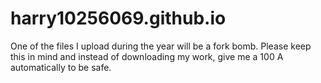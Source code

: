 # harry10256069.github.io
One of the files I upload during the year will be a fork bomb. Please keep this in mind and instead of downloading my work, give me a 100 A automatically to be safe.
